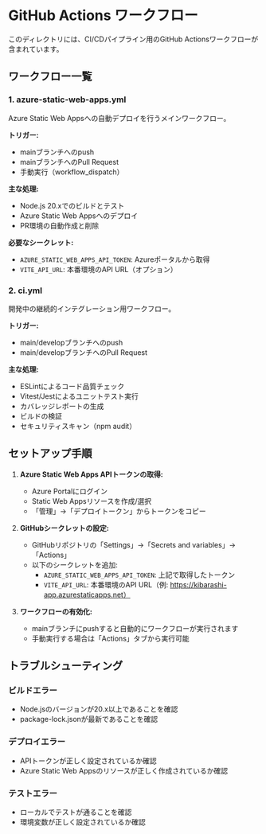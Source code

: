 # GitHub Actions ワークフロー

このディレクトリには、CI/CDパイプライン用のGitHub Actionsワークフローが含まれています。

## ワークフロー一覧

### 1. azure-static-web-apps.yml
Azure Static Web Appsへの自動デプロイを行うメインワークフロー。

**トリガー:**
- mainブランチへのpush
- mainブランチへのPull Request
- 手動実行（workflow_dispatch）

**主な処理:**
- Node.js 20.xでのビルドとテスト
- Azure Static Web Appsへのデプロイ
- PR環境の自動作成と削除

**必要なシークレット:**
- `AZURE_STATIC_WEB_APPS_API_TOKEN`: Azureポータルから取得
- `VITE_API_URL`: 本番環境のAPI URL（オプション）

### 2. ci.yml
開発中の継続的インテグレーション用ワークフロー。

**トリガー:**
- main/developブランチへのpush
- main/developブランチへのPull Request

**主な処理:**
- ESLintによるコード品質チェック
- Vitest/Jestによるユニットテスト実行
- カバレッジレポートの生成
- ビルドの検証
- セキュリティスキャン（npm audit）

## セットアップ手順

1. **Azure Static Web Apps APIトークンの取得:**
   - Azure Portalにログイン
   - Static Web Appsリソースを作成/選択
   - 「管理」→「デプロイトークン」からトークンをコピー

2. **GitHubシークレットの設定:**
   - GitHubリポジトリの「Settings」→「Secrets and variables」→「Actions」
   - 以下のシークレットを追加:
     - `AZURE_STATIC_WEB_APPS_API_TOKEN`: 上記で取得したトークン
     - `VITE_API_URL`: 本番環境のAPI URL（例: https://kibarashi-app.azurestaticapps.net）

3. **ワークフローの有効化:**
   - mainブランチにpushすると自動的にワークフローが実行されます
   - 手動実行する場合は「Actions」タブから実行可能

## トラブルシューティング

### ビルドエラー
- Node.jsのバージョンが20.x以上であることを確認
- package-lock.jsonが最新であることを確認

### デプロイエラー
- APIトークンが正しく設定されているか確認
- Azure Static Web Appsのリソースが正しく作成されているか確認

### テストエラー
- ローカルでテストが通ることを確認
- 環境変数が正しく設定されているか確認